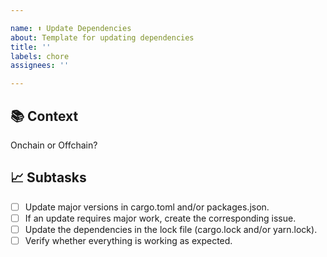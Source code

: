 ```yaml
---

name: ⬆️ Update Dependencies
about: Template for updating dependencies
title: ''
labels: chore
assignees: ''

---
```


## 📚 Context

Onchain or Offchain?

## 📈 Subtasks

-   [ ] Update major versions in cargo.toml and/or packages.json.
-   [ ] If an update requires major work, create the corresponding issue.
-   [ ] Update the dependencies in the lock file (cargo.lock and/or yarn.lock).
-   [ ] Verify whether everything is working as expected.
